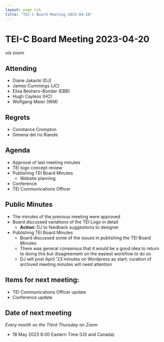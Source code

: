 ```yaml
---
layout: page.njk
title: "TEI-C Board Meeting 2023-04-20"
---
```

# TEI-C Board Meeting 2023-04-20
*via zoom*


Attending
---------


* Diane Jakacki (DJ)
* James Cummings (JC)
* Elisa Beshero\-Bondar (EBB)
* Hugh Cayless (HC)
* Wolfgang Meier (WM)


Regrets
-------


* Constance Crompton
* Gimena del rio Riande


Agenda
------


* Approval of last meeting minutes
* TEI logo concept review
* Publishing TEI Board Minutes
	+ Website planning
* Conference
* TEI Communications Officer


Public Minutes
--------------


* The minutes of the previous meeting were approved
* Board discussed variations of the TEI Logo in detail
	+ **Action:** DJ to feedback suggestions to designer
* Publishing TEI Board Minutes
	+ Board discussed some of the issues in publishing the TEI Board Minutes
	+ There was general consensus that it would be a good idea to return to doing this but disagreement on the easiest workflow to do so
	+ DJ will post April '23 minutes on Wordpress as start; curation of archived meeting minutes will need attention


Items for next meeting:
-----------------------


* TEI Communications Officer update
* Conference update


Date of next meeting
--------------------


*Every month on the Third Thursday on Zoom*
* 18 May 2023 8:00 Eastern Time (US and Canada)
